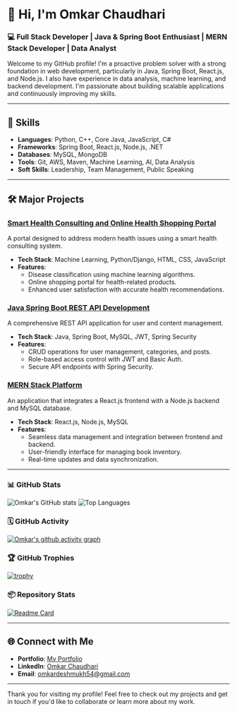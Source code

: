 # 👋 Hi, I'm Omkar Chaudhari

### 💻 Full Stack Developer | Java & Spring Boot Enthusiast | MERN Stack Developer | Data Analyst

Welcome to my GitHub profile! I'm a proactive problem solver with a strong foundation in web development, particularly in Java, Spring Boot, React.js, and Node.js. I also have experience in data analysis, machine learning, and backend development. I'm passionate about building scalable applications and continuously improving my skills.

---

## 🚀 Skills

- **Languages**: Python, C++, Core Java, JavaScript, C#
- **Frameworks**: Spring Boot, React.js, Node.js, .NET
- **Databases**: MySQL, MongoDB
- **Tools**: Git, AWS, Maven, Machine Learning, AI, Data Analysis
- **Soft Skills**: Leadership, Team Management, Public Speaking

---

## 🛠️ Major Projects

### [Smart Health Consulting and Online Health Shopping Portal](https://github.com/OmkarC108/Final_Eshop_Project.git)
A portal designed to address modern health issues using a smart health consulting system.

- **Tech Stack**: Machine Learning, Python/Django, HTML, CSS, JavaScript
- **Features**:
  - Disease classification using machine learning algorithms.
  - Online shopping portal for health-related products.
  - Enhanced user satisfaction with accurate health recommendations.

### [Java Spring Boot REST API Development](https://github.com/OmkarC108/blog-app-apis.git)
A comprehensive REST API application for user and content management.

- **Tech Stack**: Java, Spring Boot, MySQL, JWT, Spring Security
- **Features**:
  - CRUD operations for user management, categories, and posts.
  - Role-based access control with JWT and Basic Auth.
  - Secure API endpoints with Spring Security.

### [MERN Stack Platform](https://github.com/OmkarC108/Book_Library.git)
An application that integrates a React.js frontend with a Node.js backend and MySQL database.

- **Tech Stack**: React.js, Node.js, MySQL
- **Features**:
  - Seamless data management and integration between frontend and backend.
  - User-friendly interface for managing book inventory.
  - Real-time updates and data synchronization.

---


### 📊 GitHub Stats

![Omkar's GitHub stats](https://github-readme-stats.vercel.app/api?username=OmkarC108&show_icons=true&theme=radical)
![Top Languages](https://github-readme-stats.vercel.app/api/top-langs/?username=OmkarC108&layout=compact&theme=radical)

### 🗓️ GitHub Activity

[![Omkar's github activity graph](https://github-readme-activity-graph.cyclic.app/graph?username=OmkarC108&theme=rogue)](https://github.com/ashutosh00710/github-readme-activity-graph)

### 🏆 GitHub Trophies

[![trophy](https://github-profile-trophy.vercel.app/?username=OmkarC108&theme=radical)](https://github.com/ryo-ma/github-profile-trophy)

### 📦 Repository Stats

[![Readme Card](https://github-readme-stats.vercel.app/api/pin/?username=OmkarC108&repo=REPOSITORY_NAME&theme=radical)](https://github.com/OmkarC108/REPOSITORY_NAME)


---

## 🌐 Connect with Me

- **Portfolio**: [My Portfolio](https://omkarchaudhari.vercel.app)
- **LinkedIn**: [Omkar Chaudhari](https://www.linkedin.com/in/omkarchaudhari108)
- **Email**: omkardeshmukh54@gmail.com

---

Thank you for visiting my profile! Feel free to check out my projects and get in touch if you'd like to collaborate or learn more about my work.
